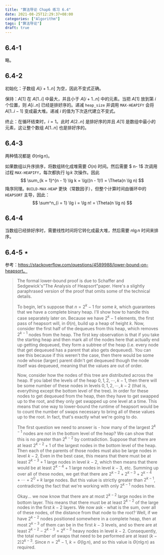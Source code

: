```yaml
---
title: "算法导论 Chap6 练习 6.4"
date: 2021-08-25T12:29:37+08:00
categories: ["Algorithm"]
tags: ["算法导论"]
draft: true
---
```


## 6.4-1

略。

## 6.4-2

初始化：子数组 $A[i+1..n]$ 为空，因此不变式正确。

保持：$A[1]$ 在 $A[1..i]$ 中最大，并且小于 $A[i+1..n]$ 中的元素。当把 $A[1]$ 放到第 $i$ 个位置，则 $A[i..n]$ 已经是排好序的。递减 `heap_size` 并调用 `MAX-HEAPIFY` 会将 $A[1..i-1]$ 变成最大堆。递减 $i$ 的值为下次迭代建立不变式。

终止：在循环结束时，$i = 1$。此时 $A[2..n]$ 是排好序的并且 $A[1]$ 是数组中最小的元素，这让整个数组 $A[1..n]$ 也是排好序的。

## 6.4-3

两种情况都是 $\Theta(n \lg n)$。

如果数组以升序排序，将数组转化成堆需要 $O(n)$ 时间。然后需要 $ n- 1$ 次调用过程 `MAX-HEAPIFY`，每次都执行 $\lg k$ 次操作。因此
$$
\sum_{k = 1}^{n - 1} \lg k = \lg((n - 1)!) = \Theta(n \lg n)
$$
降序同理。`BUILD-MAX-HEAP` 更快（常数因子），但整个计算时间由循环中的 `HEAPSORT` 主导，因此：
$$
\sum^n_{i = 1} \lg i = \lg n! = \Theta(n \lg n)
$$

## 6.4-4

当数组已经排好序时，需要线性时间将它转化成最大堆，然后需要 $n \lg n$ 时间来排序。

## 6.4-5 $\star$

参考：https://stackoverflow.com/questions/4589988/lower-bound-on-heapsort。

> The formal lower-bound proof is due to Schaffer and Sedgewick's"The  Analysis of Heapsort"paper. Here's a slightly paraphrased version of the proof that omits some of the technical details.
>
> To begin, let's suppose that $n = 2^k - 1$ for some $k$, which guarantees that we have a complete binary heap. I'll show how to handle this case separately later on. Because we have $2^k - 1$ elements, the first pass of heapsort will, in $\Theta(n)$, build up a heap of height $k$. Now, consider the first half of the dequeues from this heap, which removes $2^{k-1}$ nodes from the heap. The first key observation is that if you take the starting heap and then mark all of the nodes here that actually end up getting dequeued, they form a subtree of the heap (i.e. every node that get dequeued has a parent that also gets dequeued). You can see this because if this weren't the case, then there would be some node whose (larger) parent didn't get dequeued though the node itself was dequeued, meaning that the values are out of order.
>
> Now, consider how the nodes of this tree are distributed across the heap.  If you label the levels of the heap $0, 1, 2, \cdots, k - 1$, then there will be some number of these nodes in levels $0, 1, 2, \cdots, k - 2$  (that is, everything except the bottom level of the tree). In order for these nodes to get dequeued from the heap, then they have to get swapped up to the root, and they only get swapped up one level at a time. This means that one way to lower-bound the runtime of heapsort would be to count the number of swaps necessary to bring all of these values up to the root. In fact, that's exactly what we're going to do.
>
> The first question we need to answer is - how many of the largest $2^{k - 1}$ nodes are not in the bottom level of the heap? We can show that this is no greater than $2^{k - 2}$ by contradiction. Suppose that there are at least $2^{k - 2} + 1$ of the largest nodes in the bottom level of the heap. Then each of the parents of those nodes must also be large nodes in level $k - 2$. Even in the best case, this means that there must be at least $2^{k - 3} + 1$ large nodes in level $k - 2$, which then means that there would be at least $2^{k - 4} + 1$ large nodes in level $k - 3$, etc. Summing up over all of these nodes, we get that there are $2^{k - 2} + 2^{k - 3} + 2^{k - 4} + \cdots + 2^0 + k$ large nodes. But this value is strictly greater than $2^{k - 1}$, contradicting the fact that we're working with only $2^{k - 1}$ nodes here.
>
> Okay... we now know that there are at most $2^{k - 2}$ large nodes in the bottom layer. This means that there must be at least $2^{k - 2}$ of the large nodes in the first $k - 2$ layers. We now ask - what is the sum, over all of these nodes, of the distance from that node to the root? Well, if we have $2^{k - 2}$ nodes positioned somewhere in a complete heap, then at most $2^{k - 3}$ of them can be in the first $k - 3$ levels, and so there are at least $2^{k - 2} - 2^{k - 3} = 2^{k - 3}$ heavy nodes in level $k - 2$. Consequently, the total number of swaps that need to be performed are at least $(k - 2) 2^{k-3}$. Since $n = 2^k-1$, $k = \Theta(\lg n)$, and so this value is $\Theta(n \lg n)$ as required.

